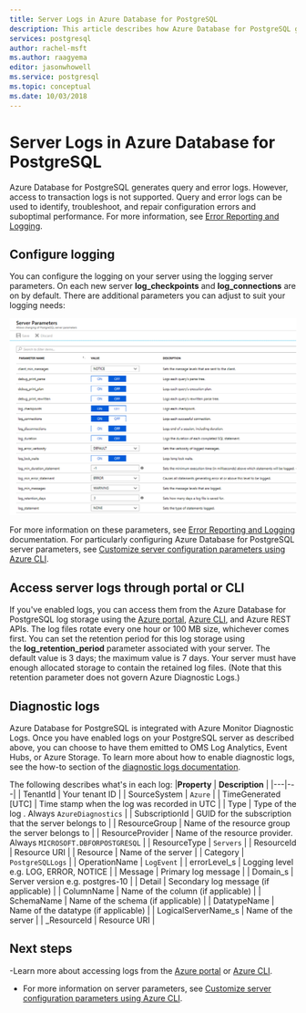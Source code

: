 ```yaml
---
title: Server Logs in Azure Database for PostgreSQL
description: This article describes how Azure Database for PostgreSQL generates query and error logs, and how log retention is configured.
services: postgresql
author: rachel-msft
ms.author: raagyema
editor: jasonwhowell
ms.service: postgresql
ms.topic: conceptual
ms.date: 10/03/2018
---
```

# Server Logs in Azure Database for PostgreSQL 
Azure Database for PostgreSQL generates query and error logs. However, access to transaction logs is not supported. Query and error logs can be used to identify, troubleshoot, and repair configuration errors and suboptimal performance. For more information, see [Error Reporting and Logging](https://www.postgresql.org/docs/current/static/runtime-config-logging.html).

## Configure logging 
You can configure the logging on your server using the logging server parameters. On each new server **log_checkpoints** and **log_connections** are on by default. There are additional parameters you can adjust to suit your logging needs: 

![Azure Database for PostgreSQL - Logging parameters](./media/concepts-server-logs/log-parameters.png)

For more information on these parameters, see [Error Reporting and Logging](https://www.postgresql.org/docs/current/static/runtime-config-logging.html) documentation. For particularly configuring Azure Database for PostgreSQL server parameters, see [Customize server configuration parameters using Azure CLI](howto-configure-server-parameters-using-cli.md).

## Access server logs through portal or CLI
If you've enabled logs, you can access them from the Azure Database for PostgreSQL log storage using the [Azure portal](howto-configure-server-logs-in-portal.md), [Azure CLI](howto-configure-server-logs-using-cli.md), and Azure REST APIs. The log files rotate every one hour or 100 MB size, whichever comes first. You can set the retention period for this log storage using the **log\_retention\_period** parameter associated with your server. The default value is 3 days; the maximum value is 7 days. Your server must have enough allocated storage to contain the retained log files. (Note that this retention parameter does not govern Azure Diagnostic Logs.)


## Diagnostic logs
Azure Database for PostgreSQL is integrated with Azure Monitor Diagnostic Logs. Once you have enabled logs on your PostgreSQL server as described above, you can choose to have them emitted to OMS Log Analytics, Event Hubs, or Azure Storage. To learn more about how to enable diagnostic logs, see the how-to section of the [diagnostic logs documentation](../monitoring-and-diagnostics/monitoring-overview-of-diagnostic-logs.md). 


The following describes what's in each log:
|**Property** | **Description** |
|---|---|
| TenantId | Your tenant ID |
| SourceSystem | `Azure` |
| TimeGenerated [UTC] | Time stamp when the log was recorded in UTC |
| Type | Type of the log . Always `AzureDiagnostics` |
| SubscriptionId | GUID for the subscription that the server belongs to |
| ResourceGroup | Name of the resource group the server belongs to |
| ResourceProvider | Name of the resource provider. Always `MICROSOFT.DBFORPOSTGRESQL` |
| ResourceType | `Servers` |
| ResourceId | Resource URI |
| Resource | Name of the server |
| Category | `PostgreSQLLogs` |
| OperationName | `LogEvent` |
| errorLevel_s | Logging level e.g. LOG, ERROR, NOTICE |
| Message | Primary log message | 
| Domain_s | Server version e.g. postgres-10 |
| Detail | Secondary log message (if applicable) |
| ColumnName | Name of the column (if applicable) |
| SchemaName | Name of the schema (if applicable) |
| DatatypeName | Name of the datatype (if applicable) |
| LogicalServerName_s | Name of the server | 
| _ResourceId | Resource URI |

## Next steps
-Learn more about accessing logs from the [Azure portal](howto-configure-server-logs-in-portal.md) or [Azure CLI](howto-configure-server-logs-using-cli.md).
- For more information on server parameters, see [Customize server configuration parameters using Azure CLI](howto-configure-server-parameters-using-cli.md).
